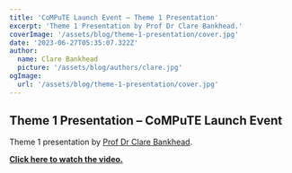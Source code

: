 ```yaml
---
title: 'CoMPuTE Launch Event – Theme 1 Presentation'
excerpt: 'Theme 1 Presentation by Prof Dr Clare Bankhead.'
coverImage: '/assets/blog/theme-1-presentation/cover.jpg'
date: '2023-06-27T05:35:07.322Z'
author:
  name: Clare Bankhead
  picture: '/assets/blog/authors/clare.jpg'
ogImage:
  url: '/assets/blog/theme-1-presentation/cover.jpg'
---
```


## Theme 1 Presentation – CoMPuTE Launch Event

Theme 1 presentation by [Prof Dr Clare Bankhead](https://www.phc.ox.ac.uk/team/clare-bankhead).

**[Click here to watch the video.](https://youtu.be/EKpCInwfrwg)**